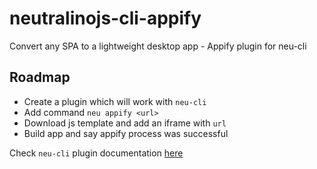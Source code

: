 # neutralinojs-cli-appify
Convert any SPA to a lightweight desktop app - Appify plugin for neu-cli


## Roadmap

- Create a plugin which will work with `neu-cli`
- Add command `neu appify <url>`
- Download js template and add an iframe with `url`
- Build app and say appify process was successful 

Check `neu-cli` plugin documentation [here](https://github.com/neutralinojs/neutralinojs-cli#plugins)
